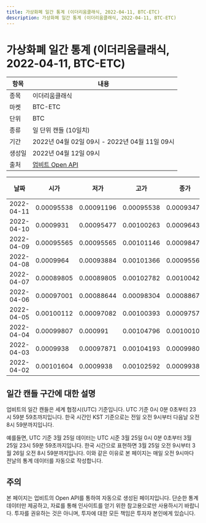 ```yaml
---
title: 가상화폐 일간 통계 (이더리움클래식, 2022-04-11, BTC-ETC)
description: 가상화폐 일간 통계 (이더리움클래식, 2022-04-11, BTC-ETC)
---
```



가상화폐 일간 통계 (이더리움클래식, 2022-04-11, BTC-ETC)
===

|항목|내용|
|--|--|
|종목|이더리움클래식|
|마켓|BTC-ETC|
|단위|BTC|
|종류|일 단위 캔들 (10일치)|
|기간|2022년 04월 02일 09시 - 2022년 04월 11일 09시|
|생성일|2022년 04월 12일 09시|
|출처|[업비트 Open API](https://docs.upbit.com)|


|날짜|시가|저가|고가|종가|비고|
|--|--|--|--|--|--|
|2022-04-11|0.00095538|0.00091196|0.00095538|0.00093476|    |
|2022-04-10|0.0009931|0.00095477|0.00100263|0.00096432|    |
|2022-04-09|0.00095565|0.00095565|0.00101146|0.00098472|    |
|2022-04-08|0.0009964|0.00093884|0.00101366|0.00095565|    |
|2022-04-07|0.00089805|0.00089805|0.00102782|0.00100428|    |
|2022-04-06|0.00097001|0.00088644|0.00098304|0.00088678|    |
|2022-04-05|0.00100112|0.00097082|0.00100393|0.0009757|    |
|2022-04-04|0.00099807|0.000991|0.00104796|0.00100105|    |
|2022-04-03|0.0009938|0.00097871|0.00104193|0.00099808|    |
|2022-04-02|0.00101604|0.0009938|0.00102592|0.00099382|    |


일간 캔들 구간에 대한 설명
---


업비트의 일간 캔들은 세계 협정시(UTC) 기준입니다. 
UTC 기준 0시 0분 0초부터 23시 59분 59초까지입니다. 
한국 시간인 KST 기준으로는 전일 오전 9시부터 다음날 오전 8시 59분까지입니다. 


예를들면, UTC 기준 3월 25일 데이터는 UTC 시준 3월 25일 0시 0분 0초부터 3월 25일 23시 59분 59초까지입니다. 
한국 시간으로 표현하면 3월 25일 오전 9시부터 3월 26일 오전 8시 59분까지입니다. 
이와 같은 이유로 본 페이지는 매일 오전 9시마다 전날의 통계 데이터를 자동으로 작성합니다. 


주의
---


본 페이지는 업비트의 Open API를 통하여 자동으로 생성된 페이지입니다. 
단순한 통계 데이터만 제공하고, 자료를 통해 인사이트를 얻기 위한 참고용으로만 사용하시기 바랍니다. 
투자를 권유하는 것은 아니며, 투자에 대한 모든 책임은 투자자 본인에게 있습니다. 
